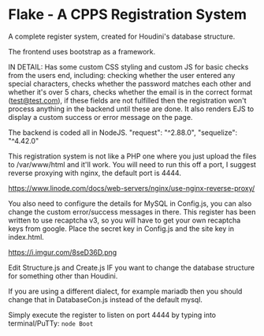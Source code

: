 
# Flake - A CPPS Registration System

A complete register system, created for Houdini's database structure. 

The frontend uses bootstrap as a framework.

IN DETAIL: Has some custom CSS styling and custom JS for basic checks from the users end, including: checking whether the user entered any special characters, checks whether the password matches each other and whether it's over 5 chars, checks whether the email is in the correct format (test@test.com), if these fields are not fulfilled then the registration won't process anything in the backend until these are done. It also renders EJS to display a custom success or error message on the page.

The backend is coded all in NodeJS.
    "request": "^2.88.0",
    "sequelize": "^4.42.0"

This registration system is not like a PHP one where you just upload the files to /var/www/html and it'll work. You will need to run this off a port, I suggest reverse proxying with nginx, the default port is 4444. 

https://www.linode.com/docs/web-servers/nginx/use-nginx-reverse-proxy/

You also need to configure the details for MySQL in Config.js, you can also change the custom error/success messages in there. This register has been written to use recaptcha v3, so you will have to get your own recaptcha keys from google. Place the secret key in Config.js and the site key in index.html.


https://i.imgur.com/8seD36D.png

Edit Structure.js and Create.js IF you want to change the database structure for something other than Houdini.

If you are using a different dialect, for example mariadb then you should change that in DatabaseCon.js instead of the default mysql.

Simply execute the register to listen on port 4444 by typing into terminal/PuTTy: `node Boot`





